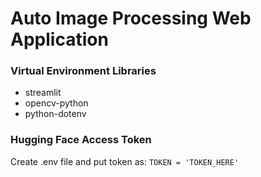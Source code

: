 # Auto Image Processing Web Application

### Virtual Environment Libraries
+ streamlit
+ opencv-python
+ python-dotenv

### Hugging Face Access Token
Create .env file and put token as:
`TOKEN = 'TOKEN_HERE'`
